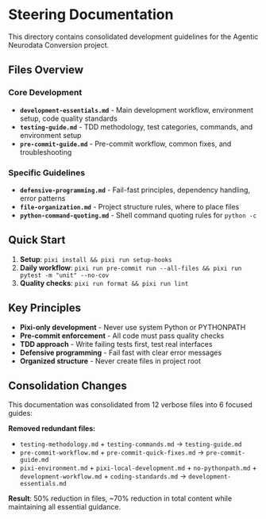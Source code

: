 # Steering Documentation

This directory contains consolidated development guidelines for the Agentic
Neurodata Conversion project.

## Files Overview

### Core Development

- **`development-essentials.md`** - Main development workflow, environment
  setup, code quality standards
- **`testing-guide.md`** - TDD methodology, test categories, commands, and
  environment setup
- **`pre-commit-guide.md`** - Pre-commit workflow, common fixes, and
  troubleshooting

### Specific Guidelines

- **`defensive-programming.md`** - Fail-fast principles, dependency handling,
  error patterns
- **`file-organization.md`** - Project structure rules, where to place files
- **`python-command-quoting.md`** - Shell command quoting rules for `python -c`

## Quick Start

1. **Setup**: `pixi install && pixi run setup-hooks`
2. **Daily workflow**:
   `pixi run pre-commit run --all-files && pixi run pytest -m "unit" --no-cov`
3. **Quality checks**: `pixi run format && pixi run lint`

## Key Principles

- **Pixi-only development** - Never use system Python or PYTHONPATH
- **Pre-commit enforcement** - All code must pass quality checks
- **TDD approach** - Write failing tests first, test real interfaces
- **Defensive programming** - Fail fast with clear error messages
- **Organized structure** - Never create files in project root

## Consolidation Changes

This documentation was consolidated from 12 verbose files into 6 focused guides:

**Removed redundant files:**

- `testing-methodology.md` + `testing-commands.md` → `testing-guide.md`
- `pre-commit-workflow.md` + `pre-commit-quick-fixes.md` → `pre-commit-guide.md`
- `pixi-environment.md` + `pixi-local-development.md` + `no-pythonpath.md` +
  `development-workflow.md` + `coding-standards.md` →
  `development-essentials.md`

**Result**: 50% reduction in files, ~70% reduction in total content while
maintaining all essential guidance.
